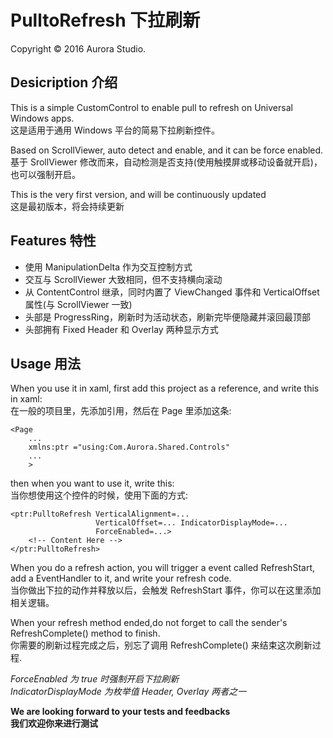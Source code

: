 # PulltoRefresh 下拉刷新
Copyright &copy; 2016 Aurora Studio.

## Desicription 介绍

This is a simple CustomControl to enable pull to refresh on Universal Windows apps.   
这是适用于通用 Windows 平台的简易下拉刷新控件。

Based on ScrollViewer, auto detect and enable, and it can be force enabled.   
基于 SrollViewer 修改而来，自动检测是否支持(使用触摸屏或移动设备就开启)，也可以强制开启。

This is the very first version, and will be continuously updated   
这是最初版本，将会持续更新

## Features 特性

 - 使用 ManipulationDelta 作为交互控制方式
 - 交互与 ScrollViewer 大致相同，但不支持横向滚动
 - 从 ContentControl 继承，同时内置了 ViewChanged 事件和 VerticalOffset 属性(与 ScrollViewer 一致)
 - 头部是 ProgressRing，刷新时为活动状态，刷新完毕便隐藏并滚回最顶部
 - 头部拥有 Fixed Header 和 Overlay 两种显示方式

## Usage 用法

When you use it in xaml, first add this project as a reference, and write this in xaml:   
在一般的项目里，先添加引用，然后在 Page 里添加这条:

    <Page
        ...
        xmlns:ptr ="using:Com.Aurora.Shared.Controls"
        ...
        >
    

then when you want to use it, write this:   
当你想使用这个控件的时候，使用下面的方式:

    <ptr:PulltoRefresh VerticalAlignment=...
                       VerticalOffset=... IndicatorDisplayMode=...
                       ForceEnabled=...>
        <!-- Content Here -->
    </ptr:PulltoRefresh>

When you do a refresh action, you will trigger a event called RefreshStart, add a EventHandler to it, and write your refresh code.   
当你做出下拉的动作并释放以后，会触发 RefreshStart 事件，你可以在这里添加相关逻辑。

When your refresh method ended,do not forget to call the sender's RefreshComplete() method to finish.   
你需要的刷新过程完成之后，别忘了调用 RefreshComplete() 来结束这次刷新过程.  

*ForceEnabled 为 true 时强制开启下拉刷新*   
*IndicatorDisplayMode 为枚举值 Header, Overlay 两者之一*

**We are looking forward to your tests and feedbacks**   
**我们欢迎你来进行测试**
